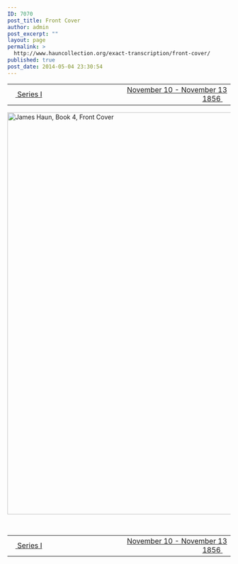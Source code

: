```yaml
---
ID: 7070
post_title: Front Cover
author: admin
post_excerpt: ""
layout: page
permalink: >
  http://www.hauncollection.org/exact-transcription/front-cover/
published: true
post_date: 2014-05-04 23:30:54
---
```

<table style="width: 100%;" align="center">
<tbody>
<tr>
<td width="50%"><a href="http://www.hauncollection.org/version-2/version-ii-series-i/"><img src="https://lh3.googleusercontent.com/-EFJpxxNiPNw/VqgtWBCZrMI/AAAAAAAAAFU/WfY4lPFWWkg/s800-Ic42/Soeb-Plain-Arrows-8-10px.png" alt="" width="10" height="10" /> Series I</a></td>
<td style="text-align: right;"><a href="http://www.hauncollection.org/version-2/version-ii-series-i/november-11-november-13-1856/"> November 10 - November 13 1856 <img src="https://lh3.googleusercontent.com/-67k0cYlpXHw/VqgtWKz1MXI/AAAAAAAAAFU/k9PW_Piyurk/s800-Ic42/Soeb-Plain-Arrows-5-10px.png" alt="" width="10" height="10" /></a></td>
</tr>
</tbody>
</table>
<a href="http://www.hauncollection.org/wp-content/uploads/James Haun/Book4/jh_bk4_00_cover-e1393703085762.jpg" target="_blank" rel="noopener"><img class="alignnone wp-image-3699 size-large" src="http://www.hauncollection.org/wp-content/uploads/James Haun/Book4/jh_bk4_00_cover-e1393703085762-681x1024.jpg" alt="James Haun, Book 4, Front Cover" width="604" height="908" /></a>

&nbsp;
<table style="width: 100%;" align="center">
<tbody>
<tr>
<td width="50%"><a href="http://www.hauncollection.org/version-2/version-ii-series-i/"><img src="https://lh3.googleusercontent.com/-EFJpxxNiPNw/VqgtWBCZrMI/AAAAAAAAAFU/WfY4lPFWWkg/s800-Ic42/Soeb-Plain-Arrows-8-10px.png" alt="" width="10" height="10" /> Series I</a></td>
<td style="text-align: right;"><a href="http://www.hauncollection.org/version-2/version-ii-series-i/november-11-november-13-1856/"> November 10 - November 13 1856 <img src="https://lh3.googleusercontent.com/-67k0cYlpXHw/VqgtWKz1MXI/AAAAAAAAAFU/k9PW_Piyurk/s800-Ic42/Soeb-Plain-Arrows-5-10px.png" alt="" width="10" height="10" /></a></td>
</tr>
</tbody>
</table>